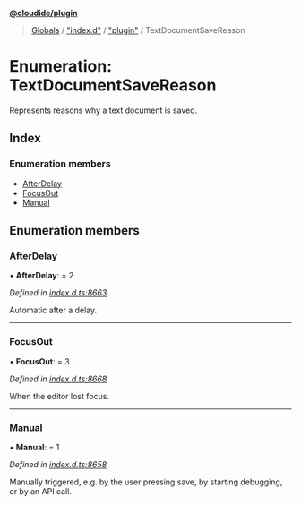 **[@cloudide/plugin](../README.md)**

> [Globals](../README.md) / ["index.d"](../modules/_index_d_.md) / ["plugin"](../modules/_index_d_._plugin_.md) / TextDocumentSaveReason

# Enumeration: TextDocumentSaveReason

Represents reasons why a text document is saved.

## Index

### Enumeration members

* [AfterDelay](_index_d_._plugin_.textdocumentsavereason.md#afterdelay)
* [FocusOut](_index_d_._plugin_.textdocumentsavereason.md#focusout)
* [Manual](_index_d_._plugin_.textdocumentsavereason.md#manual)

## Enumeration members

### AfterDelay

•  **AfterDelay**:  = 2

*Defined in [index.d.ts:8663](https://github.com/huaweicloud/cloudide-plugin-api/blob/1ab5ef8/index.d.ts#L8663)*

Automatic after a delay.

___

### FocusOut

•  **FocusOut**:  = 3

*Defined in [index.d.ts:8668](https://github.com/huaweicloud/cloudide-plugin-api/blob/1ab5ef8/index.d.ts#L8668)*

When the editor lost focus.

___

### Manual

•  **Manual**:  = 1

*Defined in [index.d.ts:8658](https://github.com/huaweicloud/cloudide-plugin-api/blob/1ab5ef8/index.d.ts#L8658)*

Manually triggered, e.g. by the user pressing save, by starting debugging,
or by an API call.
